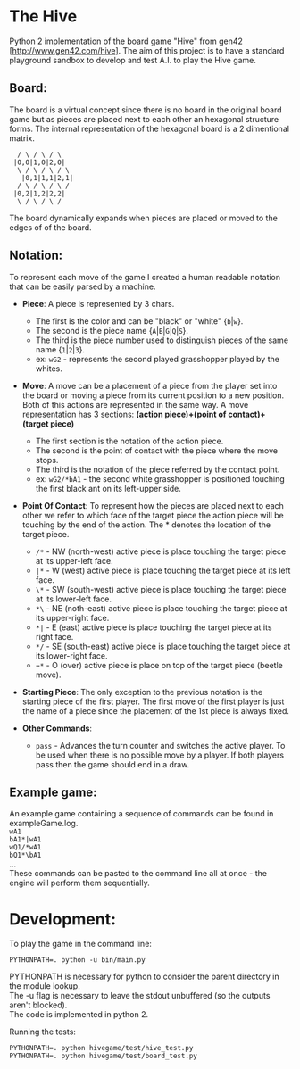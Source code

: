 The Hive
========

Python 2 implementation of the board game "Hive" from gen42 [http://www.gen42.com/hive].
The aim of this project is to have a standard playground sandbox to develop
and test A.I. to play the Hive game.

Board:
-----

The board is a virtual concept since there is no board in the original board
game but as pieces are placed next to each other an hexagonal structure forms.
The internal representation of the hexagonal board is a 2 dimentional matrix.

```
  / \ / \ / \
 |0,0|1,0|2,0|
  \ / \ / \ / \
   |0,1|1,1|2,1|
  / \ / \ / \ /
 |0,2|1,2|2,2|
  \ / \ / \ /
```
The board dynamically expands when pieces are placed or moved to the edges of
of the board.

Notation:
--------

To represent each move of the game I created a human readable notation that
can be easily parsed by a machine.

 - __Piece__:
    A piece is represented by 3 chars.
    * The first is the color and can be "black" or "white" {`b`|`w`}.
    * The second is the piece name {`A`|`B`|`G`|`Q`|`S`}.
    * The third is the piece number used to distinguish pieces of the same
        name {`1`|`2`|`3`}.
    * ex: `wG2` - represents the second played grasshopper played by the
        whites.

 - __Move__:
    A move can be a placement of a piece from the player set into the board or
    moving a piece from its current position to a new position. Both of this
    actions are represented in the same way.
    A move representation has 3 sections:
        __(action piece)+(point of contact)+(target piece)__
    * The first section is the notation of the action piece.
    * The second is the point of contact with the piece where the move stops.
    * The third is the notation of the piece referred by the contact point.
    * ex: `wG2/*bA1` - the second white grasshopper is positioned touching the
        first black ant on its left-upper side.

 - __Point Of Contact__:
    To represent how the pieces are placed next to each other we refer to which
    face of the target piece the action piece will be touching by the end of
    the action. The * denotes the location of the target piece.
    * `/*` - NW (north-west) active piece is place touching the target piece
        at its upper-left face.
    * `|*` - W (west) active piece is place touching the target piece at its
        left face.
    * `\*` - SW (south-west) active piece is place touching the target piece
        at its lower-left face.
    * `*\` - NE (noth-east) active piece is place touching the target piece at
        its upper-right face.
    * `*|` - E (east) active piece is place touching the target piece at its
        right face.
    * `*/` - SE (south-east) active piece is place touching the target piece
        at its lower-right face.
    * `=*` - O (over) active piece is place on top of the target piece (beetle move).

 - __Starting Piece__:
    The only exception to the previous notation is the starting piece of the
    first player. The first move of the first player is just the name of a
    piece since the placement of the 1st piece is always fixed.

 - __Other Commands__:
    * `pass` - Advances the turn counter and switches the active player.
       To be used when there is no possible move by a player. If both players
       pass then the game should end in a draw.

Example game:
-----------
An example game containing a sequence of commands can be found in exampleGame.log.  
`wA1`  
`bA1*|wA1`  
`wQ1/*wA1`  
`bQ1*\bA1`  
...  
These commands can be pasted to the command line all at once - the engine will 
perform them sequentially.
	   
Development:
===========

To play the game in the command line:
```
PYTHONPATH=. python -u bin/main.py
```
PYTHONPATH is necessary for python to consider the parent directory in the module lookup.  
The -u flag is necessary to leave the stdout unbuffered (so the outputs aren't blocked).  
The code is implemented in python 2.  
  
Running the tests:
```
PYTHONPATH=. python hivegame/test/hive_test.py
PYTHONPATH=. python hivegame/test/board_test.py
```


